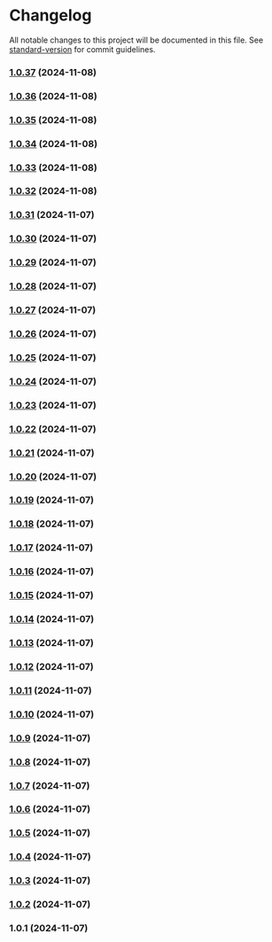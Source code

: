 # Changelog

All notable changes to this project will be documented in this file. See [standard-version](https://github.com/conventional-changelog/standard-version) for commit guidelines.

### [1.0.37](https://github.com/yourusername/wibu-pkg/compare/v1.0.36...v1.0.37) (2024-11-08)

### [1.0.36](https://github.com/yourusername/wibu-pkg/compare/v1.0.35...v1.0.36) (2024-11-08)

### [1.0.35](https://github.com/yourusername/wibu-pkg/compare/v1.0.34...v1.0.35) (2024-11-08)

### [1.0.34](https://github.com/yourusername/wibu-pkg/compare/v1.0.33...v1.0.34) (2024-11-08)

### [1.0.33](https://github.com/yourusername/wibu-pkg/compare/v1.0.32...v1.0.33) (2024-11-08)

### [1.0.32](https://github.com/yourusername/wibu-pkg/compare/v1.0.31...v1.0.32) (2024-11-08)

### [1.0.31](https://github.com/yourusername/wibu-pkg/compare/v1.0.30...v1.0.31) (2024-11-07)

### [1.0.30](https://github.com/yourusername/wibu-pkg/compare/v1.0.29...v1.0.30) (2024-11-07)

### [1.0.29](https://github.com/yourusername/wibu-pkg/compare/v1.0.28...v1.0.29) (2024-11-07)

### [1.0.28](https://github.com/yourusername/wibu-pkg/compare/v1.0.27...v1.0.28) (2024-11-07)

### [1.0.27](https://github.com/yourusername/wibu-pkg/compare/v1.0.26...v1.0.27) (2024-11-07)

### [1.0.26](https://github.com/yourusername/wibu-pkg/compare/v1.0.25...v1.0.26) (2024-11-07)

### [1.0.25](https://github.com/yourusername/wibu-pkg/compare/v1.0.24...v1.0.25) (2024-11-07)

### [1.0.24](https://github.com/yourusername/wibu-pkg/compare/v1.0.23...v1.0.24) (2024-11-07)

### [1.0.23](https://github.com/yourusername/wibu-pkg/compare/v1.0.22...v1.0.23) (2024-11-07)

### [1.0.22](https://github.com/yourusername/wibu-pkg/compare/v1.0.21...v1.0.22) (2024-11-07)

### [1.0.21](https://github.com/yourusername/wibu-pkg/compare/v1.0.20...v1.0.21) (2024-11-07)

### [1.0.20](https://github.com/yourusername/wibu-pkg/compare/v1.0.19...v1.0.20) (2024-11-07)

### [1.0.19](https://github.com/yourusername/wibu-pkg/compare/v1.0.18...v1.0.19) (2024-11-07)

### [1.0.18](https://github.com/yourusername/wibu-pkg/compare/v1.0.17...v1.0.18) (2024-11-07)

### [1.0.17](https://github.com/yourusername/wibu-pkg/compare/v1.0.16...v1.0.17) (2024-11-07)

### [1.0.16](https://github.com/yourusername/wibu-pkg/compare/v1.0.15...v1.0.16) (2024-11-07)

### [1.0.15](https://github.com/yourusername/wibu-pkg/compare/v1.0.14...v1.0.15) (2024-11-07)

### [1.0.14](https://github.com/yourusername/wibu-pkg/compare/v1.0.13...v1.0.14) (2024-11-07)

### [1.0.13](https://github.com/yourusername/wibu-pkg/compare/v1.0.12...v1.0.13) (2024-11-07)

### [1.0.12](https://github.com/yourusername/wibu-pkg/compare/v1.0.11...v1.0.12) (2024-11-07)

### [1.0.11](https://github.com/yourusername/wibu-pkg/compare/v1.0.10...v1.0.11) (2024-11-07)

### [1.0.10](https://github.com/yourusername/wibu-pkg/compare/v1.0.9...v1.0.10) (2024-11-07)

### [1.0.9](https://github.com/yourusername/wibu-pkg/compare/v1.0.8...v1.0.9) (2024-11-07)

### [1.0.8](https://github.com/yourusername/wibu-pkg/compare/v1.0.7...v1.0.8) (2024-11-07)

### [1.0.7](https://github.com/yourusername/wibu-pkg/compare/v1.0.6...v1.0.7) (2024-11-07)

### [1.0.6](https://github.com/yourusername/wibu-pkg/compare/v1.0.5...v1.0.6) (2024-11-07)

### [1.0.5](https://github.com/yourusername/wibu-pkg/compare/v1.0.4...v1.0.5) (2024-11-07)

### [1.0.4](https://github.com/yourusername/wibu-pkg/compare/v1.0.3...v1.0.4) (2024-11-07)

### [1.0.3](https://github.com/yourusername/wibu-pkg/compare/v1.0.2...v1.0.3) (2024-11-07)

### [1.0.2](https://github.com/yourusername/wibu-pkg/compare/v1.0.1...v1.0.2) (2024-11-07)

### 1.0.1 (2024-11-07)

